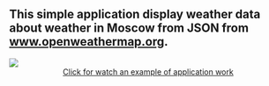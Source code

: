 ## This simple application display weather data about weather in Moscow from JSON from www.openweathermap.org.

<img src="https://github.com/ko1om8o/Moscow-Werather/blob/master/raw/MoscowWeatherReadmePic.png?raw=true" align="center">

<div align="center"><a href="https://youtu.be/pZhbXTrseUI" align = "center">Click for watch an example of application work</a></div>